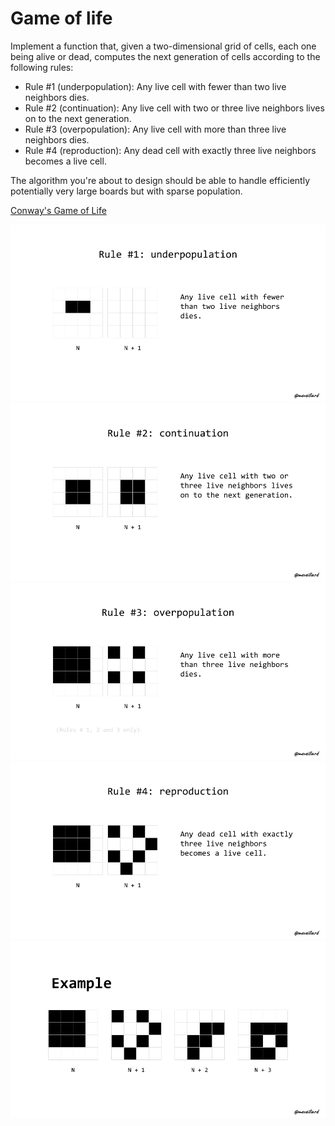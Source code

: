 # Game of life

Implement a function that, given a two-dimensional grid of cells, each one being alive or dead, computes the next generation of cells according to the following rules:

- Rule #1 (underpopulation): Any live cell with fewer than two live neighbors dies.
- Rule #2 (continuation): Any live cell with two or three live neighbors lives on to the next generation.
- Rule #3 (overpopulation): Any live cell with more than three live neighbors dies.
- Rule #4 (reproduction): Any dead cell with exactly three live neighbors becomes a live cell.

The algorithm you're about to design should be able to handle efficiently potentially very large boards but with sparse population.

[Conway's Game of Life](https://en.wikipedia.org/wiki/Conway%27s_Game_of_Life)

![Rule #1](/assets/Rule1.png)
![Rule #2](/assets/Rule2.png)
![Rule #3](/assets/Rule3.png)
![Rule #4](/assets/Rule4.png)
![Example](/assets/Example.png)

